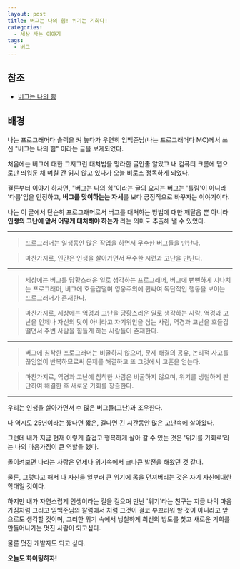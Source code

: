 ```yaml
---
layout: post
title: 버그는 나의 힘! 위기는 기회다!
categories:
  - 세상 사는 이야기
tags:
  - 버그
---
```


## 참조
- [버그는 나의 힘](http://www.zdnet.co.kr/column/column_view.asp?artice_id=20170131085723)

## 배경
나는 프로그래머다 슬랙을 켜 놓다가 우연히 임백준님(나는 프로그래머다 MC)께서 쓰신 "버그는 나의 힘" 이라는 글을 보게되었다.

처음에는 버그에 대한 그저그런 대처법을 망라한 글인줄 알았고 내 컴퓨터 크롬에 탭으로만 띄워둔 채 며칠 간 읽지 않고 있다가 오늘 비로소 정독하게 되었다.

결론부터 이야기 하자면, "버그는 나의 힘"이라는 글의 요지는 버그는 '틀림'이 아니라 '다름'임을 인정하고, **버그를 맞이하는는 자세**를 보다 긍정적으로 바꾸자는 이야기이다.

나는 이 글에서 단순히 프로그래머로서 버그를 대처하는 방법에 대한 깨달음 뿐 아니라 **인생의 고난에 앞서 어떻게 대처해야 하는가** 라는 의미도 추출해 낼 수 있었다.

---

> 프로그래머는 일생동안 많은 작업을 하면서 무수한 버그들을 만난다.

> 마찬가지로, 인간은 인생을 살아가면서 무수한 시련과 고난을 만난다.

---

> 세상에는 버그를 당황스러운 일로 생각하는 프로그래머, 버그에 뻔뻔하게 지나치는 프로그래머, 버그에 호들갑떨며 영웅주의에 휩싸여 독단적인 행동을 보이는 프로그래머가 존재한다.

> 마찬가지로, 세상에는 역경과 고난을 당황스러운 일로 생각하는 사람, 역경과 고난을 언제나 자신의 탓이 아니라고 자기위안을 삼는 사람, 역경과 고난을 호들갑떨면서 주변 사람을 힘들게 하는 사람들이 존재한다.

---

> 버그에 침착한 프로그래머는 비굴하지 않으며, 문제 해결의 공유, 논리적 사고를 끊임없이 반복하므로써 문제를 해결하고 또 그것에서 교훈을 얻는다.

> 마찬가지로, 역경과 고난에 침착한 사람은 비굴하지 않으며, 위기를 냉철하게 판단하여 해결한 후 새로운 기회를 창출한다.

---

우리는 인생을 살아가면서 수 많은 버그들(고난)과 조우한다.

나 역시도 25년이라는 짧다면 짧은, 길다면 긴 시간동안 많은 고난속에 살아왔다.

그런데 내가 지금 현재 이렇게 즐겁고 행복하게 살아 갈 수 있는 것은 '위기를 기회로'라는 나의 마음가짐이 큰 역할을 했다.

돌이켜보면 나라는 사람은 언제나 위기속에서 크나큰 발전을 해왔던 것 같다.

물론, 그렇다고 해서 나 자신을 일부러 큰 위기에 몸을 던져버리는 것은 자기 자신에대한 학대일 것이다.

하지만 내가 자연스럽게 인생이라는 길을 걸으며 만난 '위기'라는 친구는 지금 나의 마음가짐처럼 그리고 임백준님의 칼럼에서 처럼 그것이 결코 부끄러워 할 것이 아니라고 앞으로도 생각할 것이며,
그러한 위기 속에서 냉철하게 최선의 방도를 찾고 새로운 기회를 만들어나가는 멋진 사람이 되고싶다.

물론 멋진 개발자도 되고 싶다.

**오늘도 화이팅하자!**
